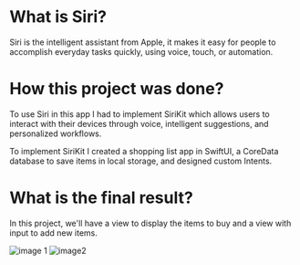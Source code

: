 # What is Siri?
Siri is the intelligent assistant from Apple, it makes it easy for people to accomplish everyday tasks quickly, using voice, touch, or automation. 

# How this project was done?
To use Siri in this app I had to implement SiriKit which allows users to interact with their devices through voice, intelligent suggestions, and personalized workflows. 

To implement SiriKit I created a shopping list app in SwiftUI, a CoreData database to save items in local storage, and designed custom Intents.

# What is the final result?
In this project, we'll have a view to display the items to buy and a view with input to add new items.


![image 1](https://github.com/deisymelo/SiriKitExampleApp/assets/25552067/4650523b-fdd4-4327-a076-eb44432f1083)   ![image2](https://github.com/deisymelo/SiriKitExampleApp/assets/25552067/c0b225b5-7d7e-44ef-abad-cf938e78f5cb)
